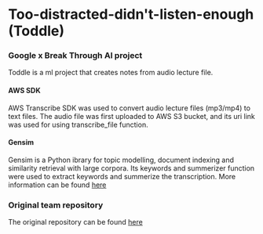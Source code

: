 # Too-distracted-didn't-listen-enough (Toddle)
### Google x Break Through AI project
Toddle is a ml project that creates notes from audio lecture file.

#### AWS SDK
AWS Transcribe SDK was used to convert audio lecture files (mp3/mp4) to text files.
The audio file was first uploaded to AWS S3 bucket, and its uri link was used for using transcribe_file function.

#### Gensim
Gensim is a Python ibrary for topic modelling, document indexing and similarity retrieval with large corpora.
Its keywords and summerizer function were used to extract keywords and summerize the transcription.
More information can be found [here](https://radimrehurek.com/gensim/)

### Original team repository 
The original repository can be found [here](https://github.com/sahanan13/toddle)
